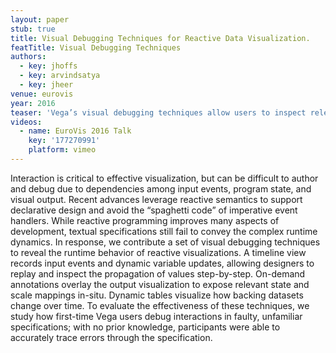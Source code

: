 ```yaml
---
layout: paper
stub: true
title: Visual Debugging Techniques for Reactive Data Visualization.
featTitle: Visual Debugging Techniques
authors:
  - key: jhoffs
  - key: arvindsatya
  - key: jheer
venue: eurovis
year: 2016
teaser: 'Vega’s visual debugging techniques allow users to inspect relevant data transformations and dependencies within their specification in the context of the visualization and interaction events. Signal updates are populated in a timeline, on which users can view dependencies (in red): brush depends on cell, start_coords, and end_coords, as shown in the specification above. Users can rewind the visualization to view previous states (in green) and inspect scale encodings as a tooltip in-situ.'
videos:
  - name: EuroVis 2016 Talk
    key: '177270991'
    platform: vimeo
---
```

Interaction is critical to effective visualization, but can be difficult to author and debug due to dependencies among input events, program state, and visual output. Recent advances leverage reactive semantics to support declarative design and avoid the “spaghetti code” of imperative event handlers. While reactive programming improves many aspects of development, textual specifications still fail to convey the complex runtime dynamics. In response, we contribute a set of visual debugging techniques to reveal the runtime behavior of reactive visualizations. A timeline view records input events and dynamic variable updates, allowing designers to replay and inspect the propagation of values step-by-step. On-demand annotations overlay the output visualization to expose relevant state and scale mappings in-situ. Dynamic tables visualize how backing datasets change over time. To evaluate the effectiveness of these techniques, we study how first-time Vega users debug interactions in faulty, unfamiliar specifications; with no prior knowledge, participants were able to accurately trace errors through the specification.